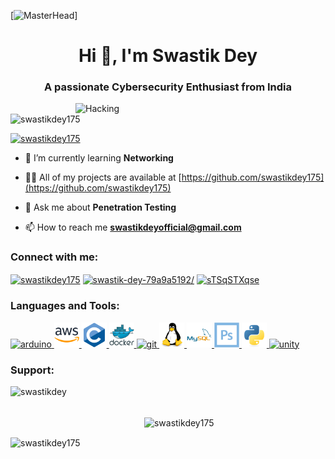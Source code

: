[![MasterHead](https://cdn.wallpapersafari.com/24/32/vBAMEu.png)]
<h1 align="center">Hi 👋, I'm Swastik Dey</h1>
<h3 align="center">A passionate Cybersecurity Enthusiast from India</h3>
<img align="right" alt="Hacking" width="400" src="https://adcy.io/wp-content/uploads/2020/04/anti-hacking.gif">

<p align="left"> <img src="https://komarev.com/ghpvc/?username=swastikdey175&label=Profile%20views&color=0e75b6&style=flat" alt="swastikdey175" /> </p>

<p align="left"> <a href="https://twitter.com/swastikdey175" target="blank"><img src="https://img.shields.io/twitter/follow/swastikdey175?logo=twitter&style=for-the-badge" alt="swastikdey175" /></a> </p>

- 🌱 I’m currently learning **Networking**

- 👨‍💻 All of my projects are available at [https://github.com/swastikdey175](https://github.com/swastikdey175)

- 💬 Ask me about **Penetration Testing**

- 📫 How to reach me **swastikdeyofficial@gmail.com**

<h3 align="left">Connect with me:</h3>
<p align="left">
<a href="https://twitter.com/swastikdey175" target="blank"><img align="center" src="https://raw.githubusercontent.com/rahuldkjain/github-profile-readme-generator/master/src/images/icons/Social/twitter.svg" alt="swastikdey175" height="30" width="40" /></a>
<a href="https://linkedin.com/in/swastik-dey-79a9a5192/" target="blank"><img align="center" src="https://raw.githubusercontent.com/rahuldkjain/github-profile-readme-generator/master/src/images/icons/Social/linked-in-alt.svg" alt="swastik-dey-79a9a5192/" height="30" width="40" /></a>
<a href="https://discord.gg/sTSqSTXqse" target="blank"><img align="center" src="https://raw.githubusercontent.com/rahuldkjain/github-profile-readme-generator/master/src/images/icons/Social/discord.svg" alt="sTSqSTXqse" height="30" width="40" /></a>
</p>

<h3 align="left">Languages and Tools:</h3>
<p align="left"> <a href="https://www.arduino.cc/" target="_blank" rel="noreferrer"> <img src="https://cdn.worldvectorlogo.com/logos/arduino-1.svg" alt="arduino" width="40" height="40"/> </a> <a href="https://aws.amazon.com" target="_blank" rel="noreferrer"> <img src="https://raw.githubusercontent.com/devicons/devicon/master/icons/amazonwebservices/amazonwebservices-original-wordmark.svg" alt="aws" width="40" height="40"/> </a> <a href="https://www.cprogramming.com/" target="_blank" rel="noreferrer"> <img src="https://raw.githubusercontent.com/devicons/devicon/master/icons/c/c-original.svg" alt="c" width="40" height="40"/> </a> <a href="https://www.docker.com/" target="_blank" rel="noreferrer"> <img src="https://raw.githubusercontent.com/devicons/devicon/master/icons/docker/docker-original-wordmark.svg" alt="docker" width="40" height="40"/> </a> <a href="https://git-scm.com/" target="_blank" rel="noreferrer"> <img src="https://www.vectorlogo.zone/logos/git-scm/git-scm-icon.svg" alt="git" width="40" height="40"/> </a> <a href="https://www.linux.org/" target="_blank" rel="noreferrer"> <img src="https://raw.githubusercontent.com/devicons/devicon/master/icons/linux/linux-original.svg" alt="linux" width="40" height="40"/> </a> <a href="https://www.mysql.com/" target="_blank" rel="noreferrer"> <img src="https://raw.githubusercontent.com/devicons/devicon/master/icons/mysql/mysql-original-wordmark.svg" alt="mysql" width="40" height="40"/> </a> <a href="https://www.photoshop.com/en" target="_blank" rel="noreferrer"> <img src="https://raw.githubusercontent.com/devicons/devicon/master/icons/photoshop/photoshop-line.svg" alt="photoshop" width="40" height="40"/> </a> <a href="https://www.python.org" target="_blank" rel="noreferrer"> <img src="https://raw.githubusercontent.com/devicons/devicon/master/icons/python/python-original.svg" alt="python" width="40" height="40"/> </a> <a href="https://unity.com/" target="_blank" rel="noreferrer"> <img src="https://www.vectorlogo.zone/logos/unity3d/unity3d-icon.svg" alt="unity" width="40" height="40"/> </a> </p>

<h3 align="left">Support:</h3>
<p><a href="https://www.buymeacoffee.com/swastikdey"> <img align="left" src="https://cdn.buymeacoffee.com/buttons/v2/default-yellow.png" height="50" width="210" alt="swastikdey" /></a></p><br><br>

<p> </p>

<p>&nbsp;<img align="center" src="https://github-readme-stats.vercel.app/api?username=swastikdey175&show_icons=true&locale=en" alt="swastikdey175" /></p>

<p><img align="center" src="https://github-readme-streak-stats.herokuapp.com/?user=swastikdey175&" alt="swastikdey175" /></p>
